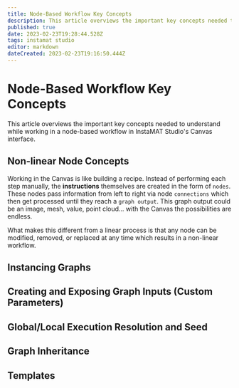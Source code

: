 ```yaml
---
title: Node-Based Workflow Key Concepts
description: This article overviews the important key concepts needed to understand while working in a node-based workflow in InstaMAT Studio's Canvas interface.
published: true
date: 2023-02-23T19:28:44.528Z
tags: instamat studio
editor: markdown
dateCreated: 2023-02-23T19:16:50.444Z
---
```


# Node-Based Workflow Key Concepts

This article overviews the important key concepts needed to understand while working in a node-based workflow in InstaMAT Studio's Canvas interface.

## Non-linear Node Concepts

Working in the Canvas is like building a recipe. Instead of performing each step manually, the **instructions** themselves are created in the form of `nodes`. These nodes pass information from left to right via node `connections` which then get processed until they reach a `graph output`. This graph output could be an image, mesh, value, point cloud... with the Canvas the possibilities are endless.

What makes this different from a linear process is that any node can be modified, removed, or replaced at any time which results in a non-linear workflow.

## Instancing Graphs

## Creating and Exposing Graph Inputs (Custom Parameters)

## Global/Local Execution Resolution and Seed

## Graph Inheritance

## Templates